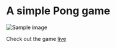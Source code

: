 # A simple Pong game

![Sample image](https://upload.wikimedia.org/wikipedia/commons/thumb/6/62/Pong_Game_Test2.gif/220px-Pong_Game_Test2.gif)

Check out the game [live](https://kaustubhd.github.io/Pong)